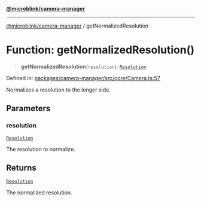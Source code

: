 [**@microblink/camera-manager**](../README.md)

---

[@microblink/camera-manager](../README.md) / getNormalizedResolution

# Function: getNormalizedResolution()

> **getNormalizedResolution**(`resolution`): [`Resolution`](../type-aliases/Resolution.md)

Defined in: [packages/camera-manager/src/core/Camera.ts:57](https://github.com/BlinkID/blinkid-web/blob/main/packages/camera-manager/src/core/Camera.ts)

Normalizes a resolution to the longer side.

## Parameters

### resolution

[`Resolution`](../type-aliases/Resolution.md)

The resolution to normalize.

## Returns

[`Resolution`](../type-aliases/Resolution.md)

The normalized resolution.
